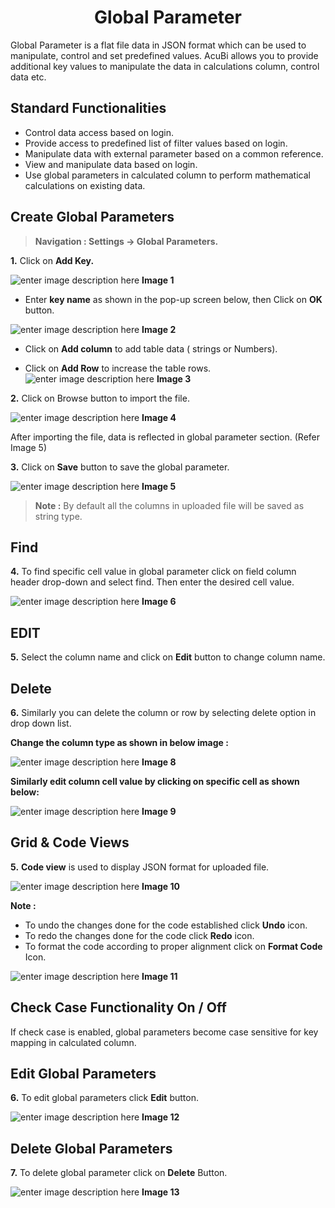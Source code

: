 


<h1><center> Global Parameter</center></h1>

Global Parameter is a flat file data in JSON format which can be used to manipulate, control and set predefined values. AcuBi allows you to provide additional key values to manipulate the data in calculations column, control data etc.

## Standard Functionalities

-   Control data access based on login.
-   Provide access to predefined list of filter values based on login.
-   Manipulate data with external parameter based on a common reference.
-   View and manipulate data based on login.
-   Use global parameters in calculated column to perform mathematical calculations on existing data.

## Create Global Parameters

> **Navigation : Settings → Global Parameters.**

**1.**  Click on  **Add Key.**

![enter image description here](https://raw.githubusercontent.com/sv18042016/fp1/46f96dc3b59ecd850ed2e7bfd6bbc0e114adc902/images/New_version5/TD_Gobal_Parameter_Image1.png)
**Image 1**

-   Enter  **key name**  as shown in the pop-up screen below, then Click on  **OK**  button.

![enter image description here](https://raw.githubusercontent.com/sv18042016/fp1/af27c45cb55b5170d224482c0ac646b1093c8f1a/images/global+para2.png)
**Image 2**

-   Click on  **Add column**  to add table data ( strings or Numbers).
    
-   Click on  **Add Row**  to increase the table rows.
    ![enter image description here](https://raw.githubusercontent.com/sv18042016/fp1/793b0ed54e50fdcfcaa838954361d8f7b5d85181/images/New_version5/TD_Gobal_Parameter_Image6.png)
**Image 3**

**2.**  Click on Browse button to import the file.

![enter image description here](https://raw.githubusercontent.com/sv18042016/fp1/74c4003c8e1e7bdf8c8b99468ba07dcfaf0596a8/images/New_version5/TD_Gobal_Parameter_Image4.png)
**Image 4**

After importing the file, data is reflected in global parameter section. (Refer Image 5)

**3.**  Click on  **Save**  button to save the global parameter.

![enter image description here](https://raw.githubusercontent.com/sv18042016/fp1/8b7bd890c01292d127bb19bab0e64287df164c35/images/New_version5/TD_Gobal_Parameter_Image9.png)
**Image 5**

> **Note :**  By default all the columns in uploaded file will be saved as string type.

## Find

**4.** To find specific cell value in global parameter click on field column header drop-down and select find. Then enter the desired cell value.

![enter image description here](https://raw.githubusercontent.com/sv18042016/fp1/8b7bd890c01292d127bb19bab0e64287df164c35/images/New_version5/TD_Gobal_Parameter_Image10.png)
**Image 6**

## EDIT

**5.**  Select the column name and click on  **Edit**  button to change column name.

## Delete

**6.**   Similarly you can delete the column or row by selecting delete option in drop down list.


**Change the column type as shown in below image :**

![enter image description here](https://raw.githubusercontent.com/sv18042016/fp1/d9f487e8bcb13f913640bdce2a7030f7b519167a/images/para2.png)
**Image 8**

**Similarly edit column cell value by clicking on specific cell as shown below:**

![enter image description here](https://raw.githubusercontent.com/sv18042016/fp1/90ce2c5c848ba57722a38cdfb7623b6037e12058/images/para3.png)
**Image 9**

## Grid & Code Views

**5.** **Code view** is used to display JSON format for uploaded file.

![enter image description here](https://raw.githubusercontent.com/sv18042016/fp1/5659955ae0a86d34a5517837ecf89c730b785eb7/images/New_version5/TD_Gobal_Parameter_Image7.png)
**Image 10**

**Note :**
-   To undo the changes done for the code established click  **Undo**  icon.
-   To redo the changes done for the code click  **Redo**  icon.
-   To format the code according to proper alignment click on  **Format Code**  Icon.

![enter image description here](https://raw.githubusercontent.com/sv18042016/fp1/81d718b1b8f8fb86a5e9e622a08de17b9fde36a9/images/codeview.png)
**Image 11**

## Check Case Functionality On / Off

If check case is enabled, global parameters become case sensitive for key mapping in calculated column.

## Edit Global Parameters

**6.**  To edit global parameters click  **Edit**  button.

![enter image description here](https://raw.githubusercontent.com/sv18042016/fp1/f62789b75b84744ac187a098b61d4fc8fb752053/images/edit_para.png)
**Image 12**

## Delete Global Parameters

**7.**  To delete global parameter click on  **Delete** Button.

![enter image description here](https://raw.githubusercontent.com/sv18042016/fp1/f62789b75b84744ac187a098b61d4fc8fb752053/images/delete_para.png)
**Image 13**

<!--stackedit_data:
eyJoaXN0b3J5IjpbLTE0MDE2MTE2OTYsMTI4NTk4NDAyNyw5Mz
M4NDI2NSw0NTY0NTI1MDYsLTIwMjk4MzU2MDQsLTExODAwMzc4
MjhdfQ==
-->